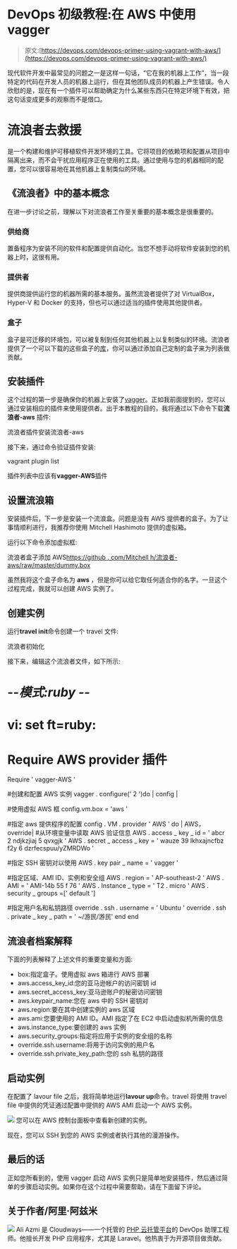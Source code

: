 # DevOps 初级教程:在 AWS 中使用 vagger

> 原文:[https://devops.com/devops-primer-using-vagrant-with-aws/](https://devops.com/devops-primer-using-vagrant-with-aws/)

现代软件开发中最常见的问题之一是这样一句话，“它在我的机器上工作”，当一段特定的代码在开发人员的机器上运行，但在其他团队成员的机器上产生错误。令人欣慰的是，现在有一个插件可以帮助确定为什么某些东西只在特定环境下有效，把这句话变成更多的观察而不是借口。

# 流浪者去救援

是一个构建和维护可移植软件开发环境的工具。它将项目的依赖项和配置从项目中隔离出来，而不会干扰应用程序正在使用的工具。通过使用与您的机器相同的配置，您可以很容易地在其他机器上复制类似的环境。

## 《流浪者》中的基本概念

在进一步讨论之前，理解以下对流浪者工作至关重要的基本概念是很重要的。

### 供给商

置备程序为安装不同的软件和配置提供自动化。当您不想手动将软件安装到您的机器上时，这很有用。

### 提供者

提供商提供运行您的机器所需的基本服务。虽然流浪者提供了对 VirtualBox，Hyper-V 和 Docker 的支持，但也可以通过适当的插件使用其他提供者。

### 盒子

盒子是可迁移的环境包，可以被复制到任何其他机器上以复制类似的环境。流浪者提供了一个可以下载的这些盒子的[库](https://app.vagrantup.com/boxes/search)，你可以通过添加自己定制的盒子来为列表做贡献。

## 安装插件

这个过程的第一步是确保你的机器上安装了[vagger](https://www.vagrantup.com/downloads.html)。正如我前面提到的，您可以通过安装相应的插件来使用提供者。出于本教程的目的，我将通过以下命令下载**流浪者-aws** 插件:

流浪者插件安装流浪者-aws

接下来，通过命令验证插件安装:

vagrant plugin list

插件列表中应该有**vagger-AWS**插件

## 设置流浪箱

安装插件后，下一步是安装一个流浪盒。问题是没有 AWS 提供者的盒子。为了让事情顺利进行，我推荐你使用 Mitchell Hashimoto 提供的虚拟箱。

运行以下命令添加虚拟框:

流浪者盒子添加 AWS[https://github . com/Mitchell h/流浪者-aws/raw/master/dummy.box](https://github.com/mitchellh/vagrant-aws/raw/master/dummy.box)

虽然我将这个盒子命名为 **aws** ，但是你可以给它取任何适合你的名字。一旦这个过程完成，我就可以创建 AWS 实例了。

## 创建实例

运行**travel init**命令创建一个 travel 文件:

流浪者初始化

接下来，编辑这个流浪者文件，如下所示:

# -*-模式:ruby -*-
# vi: set ft=ruby:

# Require AWS provider 插件
Require ' vagger-AWS '

#创建和配置 AWS 实例
vagger . configure(' 2 ')do | config |

#使用虚拟 AWS 框
config.vm.box = 'aws '

#指定 aws 提供程序的配置
config . VM . provider ' AWS ' do | AWS，override|
#从环境变量中读取 AWS 验证信息
AWS . access _ key _ id = ' abcr 2 ndjkzjiaj 5 qvxgjk '
AWS . secret _ access _ key = ' wauze 39 lkhxajncfbz f2y 6 dzrfecspuu/yZMRDWo '

#指定 SSH 密钥对以使用
AWS . key pair _ name = ' vagger '

#指定区域、AMI ID、实例和安全组
AWS . region = ' AP-southeast-2 '
AWS . AMI = ' AMI-14b 55 f 76 '
AWS . Instance _ type = ' T2 . micro '
AWS . security _ groups =[' default ']

#指定用户名和私钥路径
override . ssh . username = ' Ubuntu '
override . ssh . private _ key _ path = ' ~/游民/游民'
end
end

## 流浪者档案解释

下面的列表解释了上述文件的重要变量和方面:

*   box:指定盒子。使用虚拟 aws 箱进行 AWS 部署
*   aws.access_key_id:您的亚马逊帐户的访问密钥 id
*   aws.secret_access_key:亚马逊账户的秘密访问密钥
*   aws.keypair_name:您在 aws 中的 SSH 密钥对
*   aws.region:要在其中创建实例的 aws 区域
*   aws.ami:您要使用的 AMI ID。AMI 指定了在 EC2 中启动虚拟机所需的信息
*   aws.instance_type:要创建的 aws 实例
*   aws.security_groups:指定将应用于实例的安全组的名称
*   override.ssh.username:将用于访问实例的用户名
*   override.ssh.private_key_path:您的 ssh 私钥的路径

## 启动实例

在配置了 lavour file 之后，我将简单地运行**lavour up**命令。travel 将使用 travel file 中提供的凭证通过配置中提供的 AWS AMI 启动一个 AWS 实例。

![](https://devops.com/wp-content/uploads/2017/12/Vagrantdetails.png)
您可以在 AWS 控制台面板中查看新创建的实例。

现在，您可以 SSH 到您的 AWS 实例或者执行其他的漫游操作。

## 最后的话

正如您所看到的，使用 vagger 启动 AWS 实例只是简单地安装插件，然后通过简单的步骤启动实例。如果你在这个过程中需要帮助，请在下面留下评论。

## 关于作者/阿里·阿兹米

![](https://devops.com/wp-content/uploads/2017/12/AliAzmi.jpg) Ali Azmi 是 Cloudways——一个托管的 [PHP 云托管平台](https://www.cloudways.com/en/php-cloud-hosting.php)的 DevOps 助理工程师。他擅长开发 PHP 应用程序，尤其是 Laravel。他热衷于为开源项目做贡献。